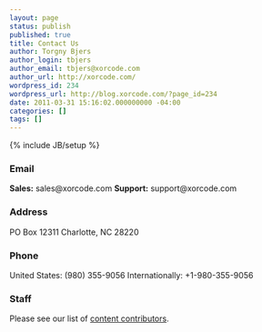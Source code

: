 ```yaml
---
layout: page
status: publish
published: true
title: Contact Us
author: Torgny Bjers
author_login: tbjers
author_email: tbjers@xorcode.com
author_url: http://xorcode.com/
wordpress_id: 234
wordpress_url: http://blog.xorcode.com/?page_id=234
date: 2011-03-31 15:16:02.000000000 -04:00
categories: []
tags: []
---
```


{% include JB/setup %}

<h3>Email</h3>
<strong>Sales:</strong> sales@xorcode.com
<strong>Support:</strong> support@xorcode.com
<h3>Address</h3>
PO Box 12311
Charlotte, NC 28220
<h3>Phone</h3>
United States: (980) 355-9056
Internationally: +1-980-355-9056
<h3>Staff</h3>
Please see our list of <a title="Staff" href="http://xorcode.com/staff/">content contributors</a>.

<script type="text/javascript">// <![CDATA[
 var is_ssl = ("https:" == document.location.protocol); var asset_host = is_ssl ? "https://s3.amazonaws.com/getsatisfaction.com/" : "http://s3.amazonaws.com/getsatisfaction.com/"; document.write(unescape("%3Cscript src='" + asset_host + "javascripts/feedback-v2.js' type='text/javascript'%3E%3C/script%3E"));
// ]]></script><script type="text/javascript">// <![CDATA[
 var feedback_widget_options = {}; feedback_widget_options.display = "inline"; feedback_widget_options.company = "xorcode"; feedback_widget_options.placement = "left"; feedback_widget_options.width = "100%"; feedback_widget_options.height = "300";  feedback_widget_options.color = "#222"; feedback_widget_options.style = "question"; var feedback_widget = new GSFN.feedback_widget(feedback_widget_options);
// ]]></script>
